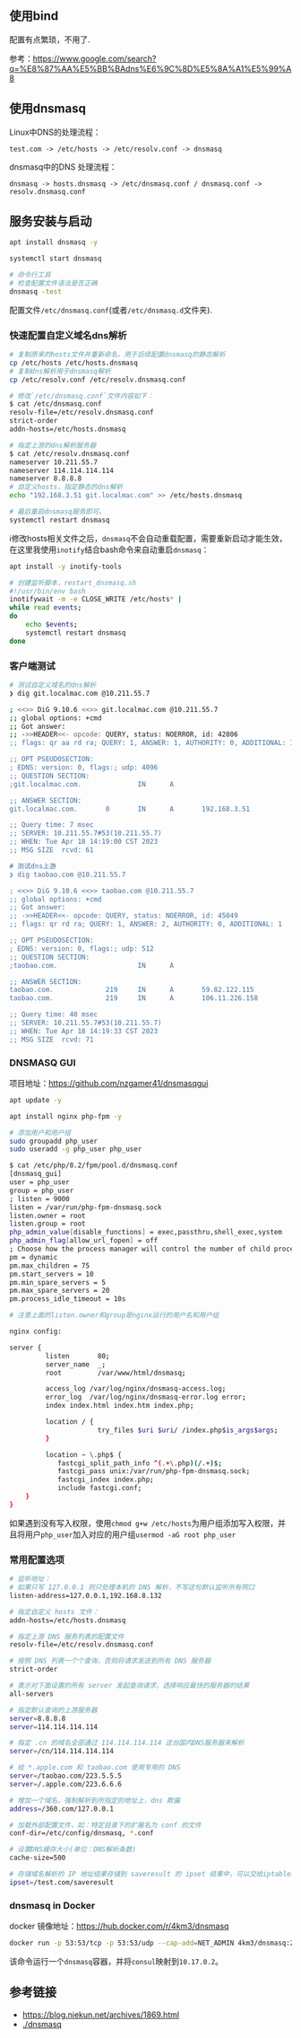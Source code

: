 ## 使用bind

配置有点繁琐，不用了.

参考：https://www.google.com/search?q=%E8%87%AA%E5%BB%BAdns%E6%9C%8D%E5%8A%A1%E5%99%A8

## 使用dnsmasq

Linux中DNS的处理流程：

`test.com -> /etc/hosts -> /etc/resolv.conf -> dnsmasq`

dnsmasq中的DNS 处理流程：

`dnsmasq -> hosts.dnsmasq -> /etc/dnsmasq.conf / dnsmasq.conf -> resolv.dnsmasq.conf`

## 服务安装与启动

```bash
apt install dnsmasq -y

systemctl start dnsmasq

# 命令行工具
# 检查配置文件语法是否正确
dnsmasq -test
```

配置文件`/etc/dnsmasq.conf`(或者`/etc/dnsmasq.d`文件夹).

### 快速配置自定义域名dns解析

```bash
# 复制原来的hosts文件并重新命名，用于后续配置dnsmasq的静态解析
cp /etc/hosts /etc/hosts.dnsmasq
# 复制dns解析用于dnsmasq解析
cp /etc/resolv.conf /etc/resolv.dnsmasq.conf

# 修改`/etc/dnsmasq.conf`文件内容如下：
$ cat /etc/dnsmasq.conf
resolv-file=/etc/resolv.dnsmasq.conf
strict-order
addn-hosts=/etc/hosts.dnsmasq

# 指定上游的dns解析服务器
$ cat /etc/resolv.dnsmasq.conf
nameserver 10.211.55.7
nameserver 114.114.114.114
nameserver 8.8.8.8
# 自定义hosts，指定静态的dns解析
echo "192.168.3.51 git.localmac.com" >> /etc/hosts.dnsmasq

# 最后重启dnsmasq服务即可。
systemctl restart dnsmasq
```

:information_source:修改hosts相关文件之后，`dnsmasq`不会自动重载配置，需要重新启动才能生效，在这里我使用`inotify`结合bash命令来自动重启`dnsmasq`：

```bash
apt install -y inotify-tools

# 创建监听脚本，restart_dnsmasq.sh
#!/usr/bin/env bash
inotifywait -m -e CLOSE_WRITE /etc/hosts* |
while read events;
do
    echo $events;
    systemctl restart dnsmasq
done
```



### 客户端测试

```bash
# 测试自定义域名的dns解析
❯ dig git.localmac.com @10.211.55.7

; <<>> DiG 9.10.6 <<>> git.localmac.com @10.211.55.7
;; global options: +cmd
;; Got answer:
;; ->>HEADER<<- opcode: QUERY, status: NOERROR, id: 42806
;; flags: qr aa rd ra; QUERY: 1, ANSWER: 1, AUTHORITY: 0, ADDITIONAL: 1

;; OPT PSEUDOSECTION:
; EDNS: version: 0, flags:; udp: 4096
;; QUESTION SECTION:
;git.localmac.com.              IN      A

;; ANSWER SECTION:
git.localmac.com.       0       IN      A       192.168.3.51

;; Query time: 7 msec
;; SERVER: 10.211.55.7#53(10.211.55.7)
;; WHEN: Tue Apr 18 14:19:00 CST 2023
;; MSG SIZE  rcvd: 61

# 测试dns上游
❯ dig taobao.com @10.211.55.7

; <<>> DiG 9.10.6 <<>> taobao.com @10.211.55.7
;; global options: +cmd
;; Got answer:
;; ->>HEADER<<- opcode: QUERY, status: NOERROR, id: 45049
;; flags: qr rd ra; QUERY: 1, ANSWER: 2, AUTHORITY: 0, ADDITIONAL: 1

;; OPT PSEUDOSECTION:
; EDNS: version: 0, flags:; udp: 512
;; QUESTION SECTION:
;taobao.com.                    IN      A

;; ANSWER SECTION:
taobao.com.             219     IN      A       59.82.122.115
taobao.com.             219     IN      A       106.11.226.158

;; Query time: 40 msec
;; SERVER: 10.211.55.7#53(10.211.55.7)
;; WHEN: Tue Apr 18 14:19:33 CST 2023
;; MSG SIZE  rcvd: 71
```

### DNSMASQ GUI

项目地址：https://github.com/nzgamer41/dnsmasqgui

```bash
apt update -y

apt install nginx php-fpm -y

# 添加用户和用户组
sudo groupadd php_user
sudo useradd -g php_user php_user

$ cat /etc/php/8.2/fpm/pool.d/dnsmasq.conf
[dnsmasq_gui]
user = php_user
group = php_user
; listen = 9000
listen = /var/run/php-fpm-dnsmasq.sock
listen.owner = root
listen.group = root
php_admin_value[disable_functions] = exec,passthru,shell_exec,system
php_admin_flag[allow_url_fopen] = off
; Choose how the process manager will control the number of child processes. 
pm = dynamic 
pm.max_children = 75 
pm.start_servers = 10 
pm.min_spare_servers = 5 
pm.max_spare_servers = 20 
pm.process_idle_timeout = 10s

# 注意上面的listen.owner和group是nginx运行的用户名和用户组

nginx config:

server {
         listen       80;
         server_name  _;
         root         /var/www/html/dnsmasq;

         access_log /var/log/nginx/dnsmasq-access.log;
         error_log  /var/log/nginx/dnsmasq-error.log error;
         index index.html index.htm index.php;

         location / {
                      try_files $uri $uri/ /index.php$is_args$args;
         }

         location ~ \.php$ {
            fastcgi_split_path_info ^(.+\.php)(/.+)$;
            fastcgi_pass unix:/var/run/php-fpm-dnsmasq.sock;
            fastcgi_index index.php;
            include fastcgi.conf;
    }
}
```

如果遇到没有写入权限，使用`chmod g+w /etc/hosts`为用户组添加写入权限，并且将用户`php_user`加入对应的用户组`usermod -aG root php_user`

### 常用配置选项

```bash
# 监听地址：
# 如果只写 127.0.0.1 则只处理本机的 DNS 解析，不写这句默认监听所有网口
listen-address=127.0.0.1,192.168.8.132

# 指定自定义 hosts 文件：
addn-hosts=/etc/hosts.dnsmasq

# 指定上游 DNS 服务列表的配置文件
resolv-file=/etc/resolv.dnsmasq.conf

# 按照 DNS 列表一个个查询，否则将请求发送到所有 DNS 服务器
strict-order

# 表示对下面设置的所有 server 发起查询请求，选择响应最快的服务器的结果
all-servers

# 指定默认查询的上游服务器
server=8.8.8.8
server=114.114.114.114

# 指定 .cn 的域名全部通过 114.114.114.114 这台国内DNS服务器来解析
server=/cn/114.114.114.114

# 给 *.apple.com 和 taobao.com 使用专用的 DNS
server=/taobao.com/223.5.5.5
server=/.apple.com/223.6.6.6

# 增加一个域名，强制解析到所指定的地址上，dns 欺骗
address=/360.com/127.0.0.1

# 加载外部配置文件，如：特定目录下的扩展名为 conf 的文件
conf-dir=/etc/config/dnsmasq, *.conf

# 设置DNS缓存大小(单位：DNS解析条数)
cache-size=500

# 存储域名解析的 IP 地址结果存储到 saveresult 的 ipset 结果中，可以交给iptables识别和转发
ipset=/test.com/saveresult
```

### dnsmasq in Docker

docker 镜像地址：https://hub.docker.com/r/4km3/dnsmasq

```bash
docker run -p 53:53/tcp -p 53:53/udp --cap-add=NET_ADMIN 4km3/dnsmasq:2.85-r2 -S /consul/10.17.0.2
```

该命令运行一个`dnsmasq`容器，并将`consul`映射到`10.17.0.2`。



## 参考链接

- https://blog.niekun.net/archives/1869.html
- [./dnsmasq](./dnsmasq.md)

